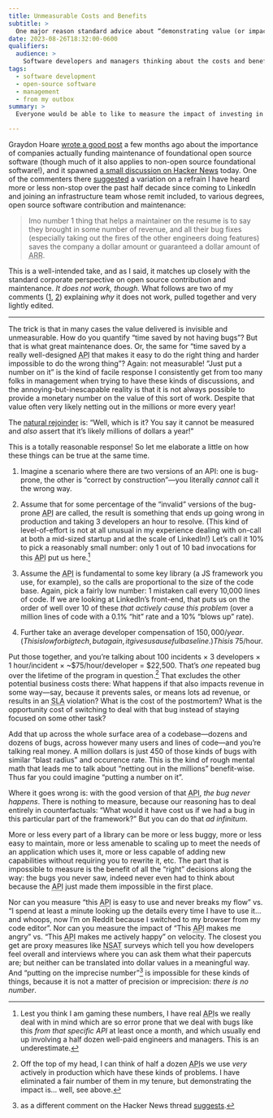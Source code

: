 ```yaml
---
title: Unmeasurable Costs and Benefits
subtitle: >
  One major reason standard advice about “demonstrating value (or impact)” does not work well for foundational software, including (but not only) open-source library code.
date: 2023-08-26T18:32:00-0600
qualifiers:
  audience: >
    Software developers and managers thinking about the costs and benefits of foundational ecosystem maintenance—riffing in particular on [this post by Graydon Hoare](https://graydon2.dreamwidth.org/306832.html) (which you should read first).
tags:
  - software development
  - open-source software
  - management
  - from my outbox
summary: >
  Everyone would be able to like to measure the impact of investing in software infrastructure. It is often impossible, though: you cannot measure a negative.

---
```


Graydon Hoare [wrote a good post][hoare] a few months ago about the importance of companies actually funding maintenance of foundational open source software (though much of it also applies to non-open source foundational software!), and it spawned [a small discussion on Hacker News][hn] today. One of the commenters there [suggested][hnc] a variation on a refrain I have heard more or less non-stop over the past half decade since coming to LinkedIn and joining an infrastructure team whose remit included, to various degrees, open source software contribution and maintenance:

> Imo number 1 thing that helps a maintainer on the resume is to say they brought in some number of revenue, and all their bug fixes (especially taking out the fires of the other engineers doing features) saves the company a dollar amount or guaranteed a dollar amount of <abbr title="annually-recurring revenue">ARR</abbr>.

[hoare]: https://graydon2.dreamwidth.org/306832.html
[hn]: https://news.ycombinator.com/item?id=37272929
[hnc]: https://news.ycombinator.com/item?id=37275431

This is a well-intended take, and as I said, it matches up closely with the standard corporate perspective on open source contribution and maintenance. *It does not work, though.* What follows are two of my comments ([1][1], [2][2]) explaining *why* it does not work, pulled together and very lightly edited.

[1]: https://news.ycombinator.com/item?id=37276939
[2]: https://news.ycombinator.com/item?id=37277772

---

The trick is that in many cases the value delivered is invisible and unmeasurable. How do you quantify “time saved by not having bugs”? But that is what great maintenance does. Or, the same for “time saved by a really well-designed <abbr title="application programming interface">API</abbr> that makes it easy to do the right thing and harder impossible to do the wrong thing”? Again: not measurable! ”Just put a number on it” is the kind of facile response I consistently get from too many folks in management when trying to have these kinds of discussions, and the annoying-but-inescapable reality is that it is not always possible to provide a monetary number on the value of this sort of work. Despite that value often very likely netting out in the millions or more every year!

The [natural rejoinder][hnc2] is: “Well, which is it? You say it cannot be measured and *also* assert that it’s likely millions of dollars a year!”

[hnc2]: https://news.ycombinator.com/item?id=37276988

This is a totally reasonable response! So let me elaborate a little on how these things can be true at the same time.

1. Imagine a scenario where there are two versions of an API: one is bug-prone, the other is “correct by construction”—you literally *cannot* call it the wrong way.

2. Assume that for some percentage of the “invalid” versions of the bug-prone <abbr title="application programming interface">API</abbr> are called, the result is something that ends up going wrong in production and taking 3 developers an hour to resolve. (This kind of level-of-effort is not at all unusual in my experience dealing with on-call at both a mid-sized startup and at the scale of LinkedIn!) Let’s call it 10% to pick a reasonably small number: only 1 out of 10 bad invocations for this <abbr title="application programming interface">API</abbr> put us here.[^1]

3. Assume the <abbr title="application programming interface">API</abbr> is fundamental to some key library (a JS framework you use, for example), so the calls are proportional to the size of the code base. Again, pick a fairly low number: 1 mistaken call every 10,000 lines of code. If we are looking at LinkedIn’s front-end, that puts us on the order of well over 10 of these *that actively cause this problem* (over a million lines of code with a 0.1% “hit” rate and a 10% “blows up” rate).

4. Further take an average developer compensation of $150,000/year. (This is low for big tech, but again, it gives us a useful baseline.) This is ~$75/hour.

Put those together, and you’re talking about 100 incidents × 3 developers × 1 hour/incident × ~$75/hour/developer = $22,500. That’s *one* repeated bug over the lifetime of the program in question.[^2] That excludes the other potential business costs there: What happens if that also impacts revenue in some way—say, because it prevents sales, or means lots ad revenue, or results in an <abbr title="service-level agreement">SLA</abbr> violation? What is the cost of the postmortem? What is the opportunity cost of switching to deal with that bug instead of staying focused on some other task?

Add that up across the whole surface area of a codebase—dozens and dozens of bugs, across however many users and lines of code—and you’re talking real money. A million dollars is just 450 of those kinds of bugs with similar “blast radius” and occurence rate. This is the kind of rough mental math that leads me to talk about “netting out in the millions” benefit-wise. Thus far you could imagine “putting a number on it”.

Where it goes wrong is: with the good version of that <abbr title="application programming interface">API</abbr>, *the bug never happens*. There is nothing to measure, because our reasoning has to deal entirely in counterfactuals: “What would it have cost us if we had a bug in this particular part of the framework?” But you can do that *ad infinitum*.

More or less every part of a library can be more or less buggy, more or less easy to maintain, more or less amenable to scaling up to meet the needs of an application which uses it, more or less capable of adding new capabilities without requiring you to rewrite it, etc. The part that is impossible to measure is the benefit of all the “right” decisions along the way: the bugs you never saw, indeed never even had to think about because the <abbr title="application programming interface">API</abbr> just made them impossible in the first place.

Nor can you measure “this <abbr title="application programming interface">API</abbr> is easy to use and never breaks my flow” vs. “I spend at least a minute looking up the details every time I have to use it… and whoops, now I’m on Reddit because I switched to my browser from my code editor”. Nor can you measure the impact of “This <abbr title="application programming interface">API</abbr> makes me angry” vs. “This <abbr title="application programming interface">API</abbr> makes me actively happy” on velocity. The closest you get are proxy measures like <abbr title="net satisfaction">NSAT</abbr> surveys which tell you how developers feel overall and interviews where you can ask them what their papercuts are; but neither can be translated into dollar values in a meaningful way. And “putting on the imprecise number”[^3] is impossible for these kinds of things, because it is not a matter of precision or imprecision: *there is no number*.

[^1]: Lest you think I am gaming these numbers, I have real <abbr title="application programming interface">API</abbr>s we really deal with in mind which are so error prone that we deal with bugs like this *from that specific API* at least once a month, and which usually end up involving a half dozen well-paid engineers and managers. This is an underestimate.

[^2]: Off the top of my head, I can think of half a dozen <abbr title="application programming interface">API</abbr>s we use *very* actively in production which have these kinds of problems. I have eliminated a fair number of them in my tenure, but demonstrating the impact is… well, see above.

[^3]: as a different comment on the Hacker News thread [suggests][hnc3].

[hnc3]: https://news.ycombinator.com/item?id=37277730
